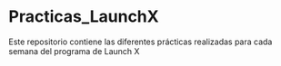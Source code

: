 # Practicas_LaunchX
Este repositorio contiene las diferentes prácticas realizadas para cada semana del programa de Launch X
